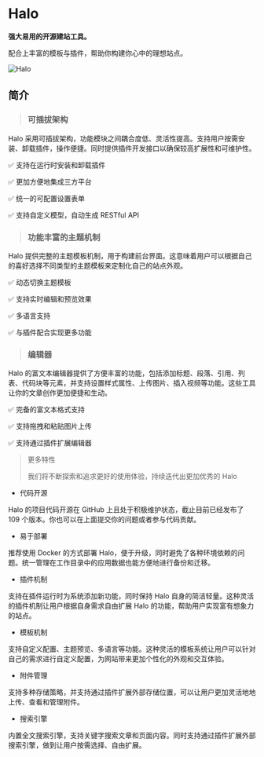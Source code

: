 # Halo

**强大易用的开源建站工具。**

配合上丰富的模板与插件，帮助你构建你心中的理想站点。

![Halo](https://file.lifebus.top/imgs/halo_cover.png)

## 简介

> ### 可插拔架构

Halo 采用可插拔架构，功能模块之间耦合度低、灵活性提高。支持用户按需安装、卸载插件，操作便捷。同时提供插件开发接口以确保较高扩展性和可维护性。

✅ 支持在运行时安装和卸载插件

✅ 更加方便地集成三方平台

✅ 统一的可配置设置表单

✅ 支持自定义模型，自动生成 RESTful API


> ### 功能丰富的主题机制

Halo 提供完整的主题模板机制，用于构建前台界面。这意味着用户可以根据自己的喜好选择不同类型的主题模板来定制化自己的站点外观。

✅ 动态切换主题模板

✅ 支持实时编辑和预览效果

✅ 多语言支持

✅ 与插件配合实现更多功能

> ### 编辑器

Halo 的富文本编辑器提供了方便丰富的功能，包括添加标题、段落、引用、列表、代码块等元素，并支持设置样式属性、上传图片、插入视频等功能。这些工具让你的文章创作更加便捷和生动。

✅ 完备的富文本格式支持

✅ 支持拖拽和粘贴图片上传

✅ 支持通过插件扩展编辑器

> 更多特性
>
> 我们将不断探索和追求更好的使用体验，持续迭代出更加优秀的 Halo

+ 代码开源

Halo 的项目代码开源在 GitHub 上且处于积极维护状态，截止目前已经发布了 109 个版本。你也可以在上面提交你的问题或者参与代码贡献。

+ 易于部署

推荐使用 Docker 的方式部署 Halo，便于升级，同时避免了各种环境依赖的问题。统一管理在工作目录中的应用数据也能方便地进行备份和迁移。

+ 插件机制

支持在插件运行时为系统添加新功能，同时保持 Halo 自身的简洁轻量。这种灵活的插件机制让用户根据自身需求自由扩展 Halo
的功能，帮助用户实现富有想象力的站点。

+ 模板机制

支持自定义配置、主题预览、多语言等功能。这种灵活的模板系统让用户可以针对自己的需求进行自定义配置，为网站带来更加个性化的外观和交互体验。

+ 附件管理

支持多种存储策略，并支持通过插件扩展外部存储位置，可以让用户更加灵活地地上传、查看和管理附件。

+ 搜索引擎

内置全文搜索引擎，支持关键字搜索文章和页面内容。同时支持通过插件扩展外部搜索引擎，做到让用户按需选择、自由扩展。
